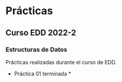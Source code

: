 Prácticas
=========================================

Curso EDD 2022-2
-------------------------------------------

### Estructuras de Datos

Prácticas realizadas durante el curso de EDD.

* Práctica 01 terminada *